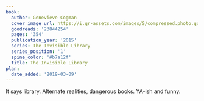 ```yaml
---
book:
  author: Genevieve Cogman
  cover_image_url: https://i.gr-assets.com/images/S/compressed.photo.goodreads.com/books/1435561809l/23844254._SY475_.jpg
  goodreads: '23844254'
  pages: '354'
  publication_year: '2015'
  series: The Invisible Library
  series_position: '1'
  spine_color: '#b7a12f'
  title: The Invisible Library
plan:
  date_added: '2019-03-09'
---
```


It says library. Alternate realities, dangerous books. YA-ish and funny.
